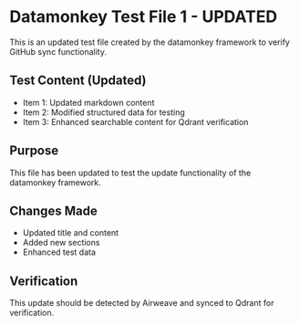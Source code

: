 # Datamonkey Test File 1 - UPDATED

This is an updated test file created by the datamonkey framework to verify GitHub sync functionality.

## Test Content (Updated)
- Item 1: Updated markdown content
- Item 2: Modified structured data for testing
- Item 3: Enhanced searchable content for Qdrant verification

## Purpose
This file has been updated to test the update functionality of the datamonkey framework.

## Changes Made
- Updated title and content
- Added new sections
- Enhanced test data

## Verification
This update should be detected by Airweave and synced to Qdrant for verification.